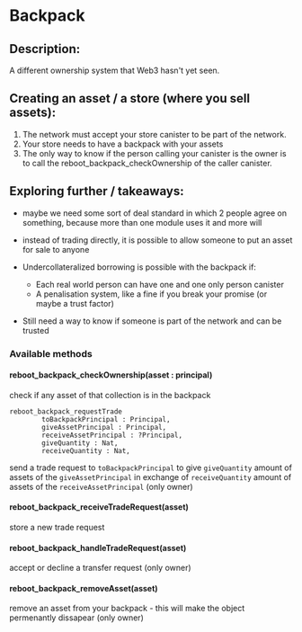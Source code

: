 # Backpack

## Description:
A different ownership system that Web3 hasn't yet seen.

## Creating an asset / a store (where you sell assets):

1. The network must accept your store canister to be part of the network.
2. Your store needs to have a backpack with your assets
3. The only way to know if the person calling your canister is the owner is to call the reboot_backpack_checkOwnership of the caller canister.


## Exploring further / takeaways:

- maybe we need some sort of deal standard in which 2 people agree on something, because more than one module uses it and more will

- instead of trading directly, it is possible to allow someone to put an asset for sale to anyone

- Undercollateralized borrowing is possible with the backpack if:
  -  Each real world person can have one and one only person canister
  - A penalisation system, like a fine if you break your promise (or maybe a trust factor)

- Still need a way to know if someone is part of the network and can be trusted


### Available methods

#### reboot_backpack_checkOwnership(asset : principal)
check if any asset of that collection is in the backpack

```
reboot_backpack_requestTrade
        toBackpackPrincipal : Principal,
        giveAssetPrincipal : Principal,
        receiveAssetPrincipal : ?Principal,
        giveQuantity : Nat,
        receiveQuantity : Nat,
```
send a trade request to `toBackpackPrincipal` to give `giveQuantity` amount of assets of the  `giveAssetPrincipal` in exchange of `receiveQuantity` amount of assets of the `receiveAssetPrincipal` (only owner)

#### reboot_backpack_receiveTradeRequest(asset)
store a new trade request

#### reboot_backpack_handleTradeRequest(asset)
accept or decline a transfer request (only owner)

#### reboot_backpack_removeAsset(asset)
remove an asset from your backpack - this will make the object permenantly dissapear (only owner)


